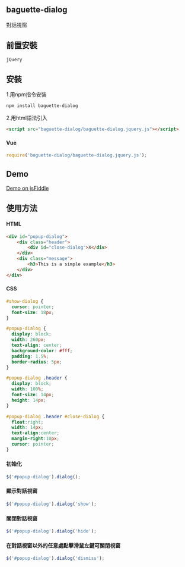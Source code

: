 ## baguette-dialog
對話視窗
## 前置安裝
    jQuery
## 安裝
1.用npm指令安裝
```sh
npm install baguette-dialog
```
2.用html語法引入
```html
<script src="baguette-dialog/baguette-dialog.jquery.js"></script>
```
#### Vue
```javascript
require('baguette-dialog/baguette-dialog.jquery.js');
```
## Demo
[Demo on jsFiddle](https://jsfiddle.net/Palehorse/xs0f2p5t/47)
## 使用方法
#### HTML
```html
<div id="popup-dialog">
    <div class="header">
        <div id="close-dialog">X</div>
    </div>
    <div class="message">
        <h3>This is a simple example</h3>
    </div>
</div>
```
#### CSS
```css
#show-dialog {
  cursor: pointer;
  font-size: 18px;
}

#popup-dialog {
  display: block;
  width: 260px;
  text-align: center;
  background-color: #fff;
  padding: 1.5%;
  border-radius: 5px;
}

#popup-dialog .header {
  display: block;
  width: 100%;
  font-size: 14px;
  height: 14px;
}

#popup-dialog .header #close-dialog {
  float:right;
  width: 14px;
  text-align:center;
  margin-right:10px;
  cursor: pointer;
}
```
#### 初始化
```javascript
$('#popup-dialog').dialog();
```
#### 顯示對話視窗
```javascript
$('#popup-dialog').dialog('show');
```
#### 關閉對話視窗
```javascript
$('#popup-dialog').dialog('hide');
```
#### 在對話視窗以外的任意處點擊滑鼠左鍵可關閉視窗
```javascript
$('#popup-dialog').dialog('dismiss');
```
